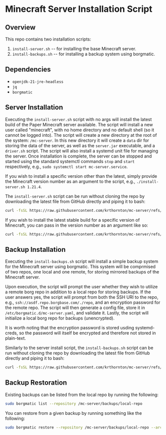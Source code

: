 # Minecraft Server Installation Script

## Overview
This repo contains two installation scripts:
1. `install-server.sh` -- for installing the base Minecraft server.
2. `install-backups.sh` -- for installing a backup system using borgmatic.

## Dependencies
- `openjdk-21-jre-headless`
- `jq`
- `borgmatic`

## Server Installation
Executing the `install-server.sh` script with no args will install the latest build of the Paper Minecraft server available.
The script will install a new user called "minecraft", with no home directory and no default shell (so it cannot be logged into).
The script will create a new directory at the root of the system: `/mc-server`. In this new directory it will create a `data` dir for storing the data of the server, as well as the `server.jar` executable, and a `driver.sh` script.
The script will also install a systemd unit file for managing the server. Once installation is complete, the server can be stopped and started using the standard systemctl commands `stop` and `start` respectively, e.g., `sudo systemctl start mc-server.service`.

If you wish to install a specific version other than the latest, simply provide the Minecraft version number as an argument to the script, e.g., `./install-server.sh 1.21.4`.

The `install-server.sh` script can be run without cloning the repo by downloading the latest file from GitHub directly and piping it to bash:
```bash
curl -fsSL https://raw.githubusercontent.com/krthornton/mc-server/refs/heads/master/install-server.sh | bash
```

If you wish to install the latest stable build for a specific version of Minecraft, you can pass in the version number as an argument like so:
```bash
curl -fsSL https://raw.githubusercontent.com/krthornton/mc-server/refs/heads/master/install-server.sh | bash -s - 1.21.4
```

## Backup Installation
Executing the `install-backups.sh` script will install a simple backup system for the Minecraft server using borgmatic. This system will be comprmised of two repos, one local and one remote, for storing mirrored backups of the Minecraft server.

Upon execution, the script will prompt the user whether they wish to utilize a remote borg repo in addition to a local repo for storing backups.
If the user answers yes, the script will prompt from both the SSH URI to the repo, e.g., `ssh://asdf.repo.borgbase.com/./repo`, and an encryption password for the remote repo.
The script will then generate a config file, store it in `/etc/borgmatic.d/mc-server.yaml`, and validate it.
Lastly, the script will initialize a local borg repo for backups (unencrypted).

It is worth noting that the encryption password is stored usding systemd-creds, so the password will itself be encrypted and therefore not stored in plain-text.

Similarly to the server install script, the `install-backups.sh` script can be run without cloning the repo by downloading the latest file from GitHub directly and piping it to bash:
```bash
curl -fsSL https://raw.githubusercontent.com/krthornton/mc-server/refs/heads/master/install-backups.sh | bash
```

## Backup Restoration
Existing backups can be listed from the local repo by running the following:
```bash
sudo borgmatic list --repository /mc-server/backups/local-repo
```

You can restore from a given backup by running something like the following:
```bash
sudo borgmatic restore --repository /mc-server/backups/local-repo --archive data-2025-01-27T15:42:57
```
